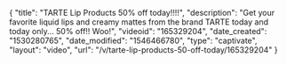 {
    "title": "TARTE Lip Products 50% off today!!!!",
    "description": "Get your favorite liquid lips and creamy mattes from the brand TARTE today and today only... 50% off!! Woo!",
    "videoid": "165329204",
    "date_created": "1530280765",
    "date_modified": "1546466780",
    "type": "captivate",
    "layout": "video",
    "url": "\/v\/tarte-lip-products-50-off-today\/165329204"
}